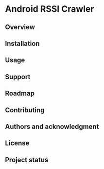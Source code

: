 # Android RSSI Crawler



## Overview

## Installation

## Usage

## Support

## Roadmap

## Contributing

## Authors and acknowledgment

## License

## Project status

